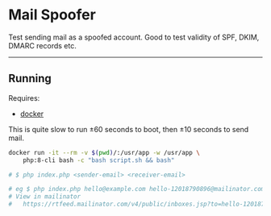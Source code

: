 # Mail Spoofer

Test sending mail as a spoofed account. Good to test validity of SPF, DKIM, DMARC records etc.

---

## Running

Requires:

- [docker](https://docker.com)

This is quite slow to run ±60 seconds to boot, then ±10 seconds to send mail.

```bash
docker run -it --rm -v $(pwd)/:/usr/app -w /usr/app \
    php:8-cli bash -c "bash script.sh && bash"

# $ php index.php <sender-email> <receiver-email>

# eg $ php index.php hello@example.com hello-12018790896@mailinator.com
# View in mailinator
#   https://rtfeed.mailinator.com/v4/public/inboxes.jsp?to=hello-12018790896
```
